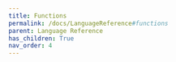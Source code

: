 ```yaml
---
title: Functions
permalink: /docs/LanguageReference#functions
parent: Language Reference
has_children: True
nav_order: 4
---
```

